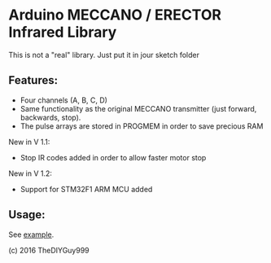 # Arduino MECCANO / ERECTOR Infrared Library
This is not a "real" library. Just put it in jour sketch folder
## Features:
- Four channels (A, B, C, D)
- Same functionality as the original MECCANO transmitter (just forward, backwards, stop).
- The pulse arrays are stored in PROGMEM in order to save precious RAM

New in V 1.1:
- Stop IR codes added in order to allow faster motor stop

New in V 1.2:
- Support for STM32F1 ARM MCU added

## Usage:

See [example](https://github.com/TheDIYGuy999/MeccanoIr/blob/master/MeccanoIr.ino).


(c) 2016 TheDIYGuy999
